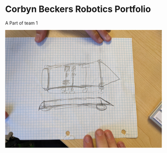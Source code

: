 # Corbyn Beckers Robotics Portfolio

A Part of team 1

![plan number 1](https://github.com/CorbynBecker/Robotics1port/blob/main/images/diagram.jpg?raw=true)
